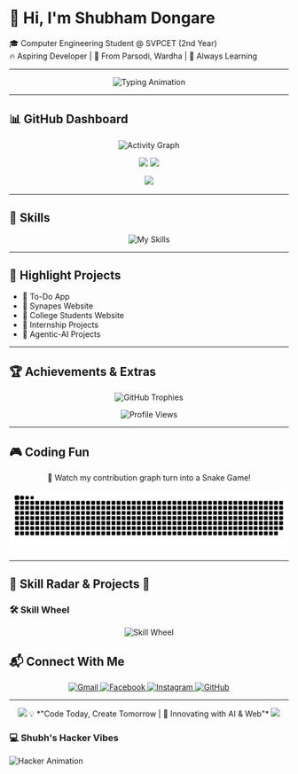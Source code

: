 # 👋 Hi, I'm Shubham Dongare  
🎓 Computer Engineering Student @ SVPCET (2nd Year)  
🔥 Aspiring Developer | 🌱 From Parsodi, Wardha | 🚀 Always Learning  

---

<p align="center">
  <img src="https://readme-typing-svg.herokuapp.com?font=Fira+Code&pause=1000&center=true&vCenter=true&width=550&lines=Turning+Ideas+into+Code;AI+%26+Web+Enthusiast;Keep+Learning+Everyday;Code.+Build.+Inspire." alt="Typing Animation"/>
</p>

---

## 📊 GitHub Dashboard  
<p align="center">
  <img src="https://github-readme-activity-graph.vercel.app/graph?username=svpcet-code&theme=react-dark&area=true" alt="Activity Graph"/>
</p>

<p align="center">
  <img src="https://github-readme-stats.vercel.app/api?username=svpcet-code&show_icons=true&theme=radical" height="160"/>
  <img src="https://github-readme-stats.vercel.app/api/top-langs/?username=svpcet-code&layout=compact&theme=tokyonight" height="160"/>
</p>

<p align="center">
  <img src="https://github-readme-streak-stats.herokuapp.com/?user=svpcet-code&theme=dark" height="160"/>
</p>

---

## 🚀 Skills  
<p align="center">
  <img src="https://skillicons.dev/icons?i=html,css,js,react,nodejs,php,python,cpp,git,github,figma,ai,powerbi&perline=7" alt="My Skills"/>
</p>

---

## 🌟 Highlight Projects  
- 🌱 To-Do App  
- 🧠 Synapes Website  
- 📱 College Students Website  
- 💼 Internship Projects  
- 🤖 Agentic-AI Projects  

---

## 🏆 Achievements & Extras  
<p align="center">
  <img src="https://github-profile-trophy.vercel.app/?username=svpcet-code&theme=onedark&margin-w=15&margin-h=15" alt="GitHub Trophies"/>
</p>

<p align="center">
  <img src="https://komarev.com/ghpvc/?username=svpcet-code&label=Profile%20Views&color=0e75b6&style=for-the-badge" alt="Profile Views"/>
</p>

---

## 🎮 Coding Fun  
<p align="center">
  🐍 Watch my contribution graph turn into a Snake Game!  
</p>  

<p align="center">
  <img src="https://github.com/Platane/snk/raw/output/github-contribution-grid-snake.svg" alt="snake animation" />
</p>

---
## 🎯 Skill Radar & Projects 🚀

### 🛠 Skill Wheel
<p align="center">
  <img src="https://skillicons.dev/icons?i=html,css,js,react,nodejs,php,python,cpp,git,github,figma,ai,powerbi&perline=7" alt="Skill Wheel"/>
</p>



## 📬 Connect With Me  
<p align="center">
  <a href="mailto:shubhamdongare912@gmail.com">
    <img src="https://img.shields.io/badge/Gmail-D14836?style=for-the-badge&logo=gmail&logoColor=white" alt="Gmail"/>
  </a>
  <a href="https://www.facebook.com/profile.php?id=61558960514891" target="_blank">
    <img src="https://img.shields.io/badge/Facebook-1877F2?style=for-the-badge&logo=facebook&logoColor=white" alt="Facebook"/>
  </a>
  <a href="https://www.instagram.com/shubhamdongare900" target="_blank">
    <img src="https://img.shields.io/badge/Instagram-E4405F?style=for-the-badge&logo=instagram&logoColor=white" alt="Instagram"/>
  </a>
  <a href="https://github.com/svpcet-code" target="_blank">
    <img src="https://img.shields.io/badge/GitHub-100000?style=for-the-badge&logo=github&logoColor=white" alt="GitHub"/>
  </a>
</p>

---

<p align="center">
  <img src="https://github.com/simonw/simonw/raw/main/assets/wave.gif" width="30"/>  
  💡 *"Code Today, Create Tomorrow | 🚀 Innovating with AI & Web"*  
  <img src="https://github.com/simonw/simonw/raw/main/assets/wave.gif" width="30"/>
</p>




### 💻 Shubh's Hacker Vibes
![Hacker Animation](https://media.giphy.com/media/l0MYt5jPR6QX5pnqM/giphy.gif)


